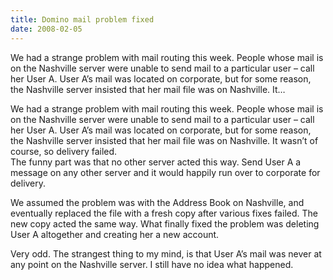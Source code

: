```yaml
---
title: Domino mail problem fixed
date: 2008-02-05
---
```


We had a strange problem with mail routing this week. People whose mail is on the Nashville server were unable to send mail to a particular user – call her User A. User A’s mail was located on corporate, but for some reason, the Nashville server insisted that her mail file was on Nashville. It…


<!-- end -->

We had a strange problem with mail routing this week.  People whose mail is on the Nashville server were unable to send mail to a particular user –  call her User A.  User A’s mail was located on corporate, but for some reason, the  Nashville server insisted that her mail file was on Nashville.  It wasn’t of  course, so delivery failed.  
The funny part was that no other server acted this way.  Send User A a  message on any other server and it would happily run over to corporate for  delivery.
 
We assumed the problem was with the Address Book on Nashville, and  eventually replaced the file with a fresh copy after various fixes failed.  The  new copy acted the same way.  What finally fixed the problem was deleting User A  altogether and creating her a new account.  
 
Very odd.  The strangest thing to my mind, is that User A’s mail was never  at any point on the Nashville server.  I still have no idea what happened.

